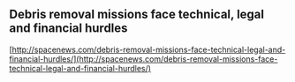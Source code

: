 ## Debris removal missions face technical, legal and financial hurdles
  
  [http://spacenews.com/debris-removal-missions-face-technical-legal-and-financial-hurdles/](http://spacenews.com/debris-removal-missions-face-technical-legal-and-financial-hurdles/)